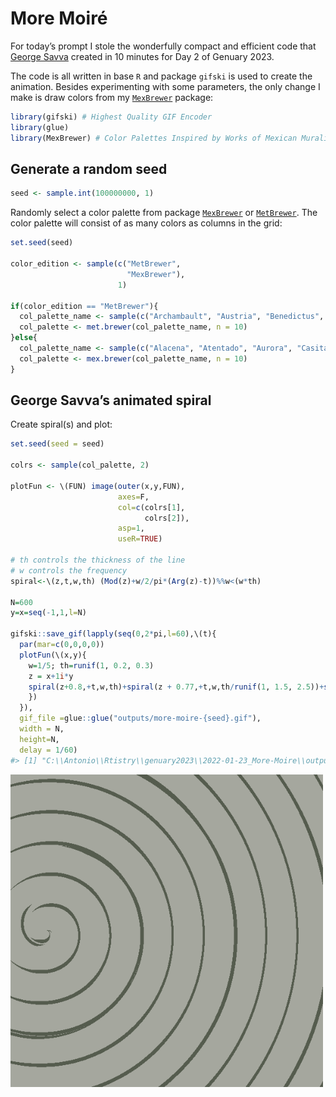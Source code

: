 
<!-- README.md is generated from README.Rmd. Please edit that file -->

# More Moiré

<!-- badges: start -->
<!-- badges: end -->

For today’s prompt I stole the wonderfully compact and efficient code
that [George Savva](https://github.com/georgemsavva/) created in 10
minutes for Day 2 of Genuary 2023.

The code is all written in base `R` and package `gifski` is used to
create the animation. Besides experimenting with some parameters, the
only change I make is draw colors from my
[`MexBrewer`](https://github.com/paezha/MexBrewer) package:

``` r
library(gifski) # Highest Quality GIF Encoder 
library(glue)
library(MexBrewer) # Color Palettes Inspired by Works of Mexican Muralists
```

## Generate a random seed

``` r
seed <- sample.int(100000000, 1)
```

Randomly select a color palette from package
[`MexBrewer`](https://CRAN.R-project.org/package=MexBrewer) or
[`MetBrewer`](https://CRAN.R-project.org/package=MetBrewer). The color
palette will consist of as many colors as columns in the grid:

``` r
set.seed(seed)

color_edition <- sample(c("MetBrewer",
                          "MexBrewer"),
                        1)

if(color_edition == "MetBrewer"){
  col_palette_name <- sample(c("Archambault", "Austria", "Benedictus", "Cassatt1", "Cassatt2", "Cross", "Degas", "Demuth", "Derain", "Egypt", "Gauguin", "Greek", "Hiroshige", "Hokusai1", "Hokusai2", "Hokusai3", "Homer1", "Homer2", "Ingres", "Isfahan1", "Isfahan2", "Java", "Johnson", "Juarez", "Kandinsky", "Klimt", "Lakota", "Manet", "Moreau", "Morgenstern", "Nattier", "Navajo", "NewKingdom", "Nizami", "OKeeffe1", "OKeeffe2", "Paquin", "Peru1", "Peru2", "Pillement", "Pissaro", "Redon", "Renoir", "Signac", "Tam", "Tara", "Thomas", "Tiepolo", "Troy", "Tsimshian", "VanGogh1", "VanGogh2", "VanGogh3", "Veronese", "Wissing"), 1)
  col_palette <- met.brewer(col_palette_name, n = 10)
}else{
  col_palette_name <- sample(c("Alacena", "Atentado", "Aurora", "Casita1", "Casita2", "Casita3", "Concha", "Frida", "Huida", "Maiz", "Ofrenda", "Revolucion", "Ronda", "Taurus1", "Taurus2", "Tierra", "Vendedora"), 1)
  col_palette <- mex.brewer(col_palette_name, n = 10)
}
```

## George Savva’s animated spiral

Create spiral(s) and plot:

``` r
set.seed(seed = seed)

colrs <- sample(col_palette, 2)

plotFun <- \(FUN) image(outer(x,y,FUN),
                        axes=F,
                        col=c(colrs[1], 
                              colrs[2]),
                        asp=1,
                        useR=TRUE)

# th controls the thickness of the line
# w controls the frequency
spiral<-\(z,t,w,th) (Mod(z)+w/2/pi*(Arg(z)-t))%%w<(w*th) 

N=600
y=x=seq(-1,1,l=N)

gifski::save_gif(lapply(seq(0,2*pi,l=60),\(t){
  par(mar=c(0,0,0,0))
  plotFun(\(x,y){
    w=1/5; th=runif(1, 0.2, 0.3)
    z = x+1i*y
    spiral(z+0.8,+t,w,th)+spiral(z + 0.77,+t,w,th/runif(1, 1.5, 2.5))+spiral(z+0.76,+t,w + 1/10,th/runif(1, 2.5, 3.5))
    })
  }),
  gif_file =glue::glue("outputs/more-moire-{seed}.gif"), 
  width = N,
  height=N,
  delay = 1/60)
#> [1] "C:\\Antonio\\Rtistry\\genuary2023\\2022-01-23_More-Moire\\outputs\\more-moire-80566413.gif"
```

<img src="outputs/more-moire-80566413.gif" width="500px" />
